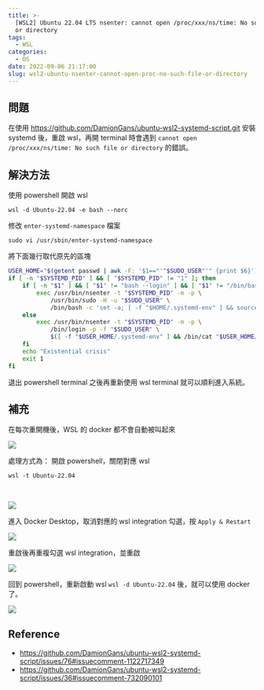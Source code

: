 ```yaml
---
title: >-
  [WSL2] Ubuntu 22.04 LTS nsenter: cannot open /proc/xxx/ns/time: No such file
  or directory
tags:
  - WSL
categories:
  - OS
date: 2022-09-06 21:17:00
slug: wsl2-ubuntu-nsenter-cannot-open-proc-no-such-file-or-directory
---
```

## 問題
在使用 https://github.com/DamionGans/ubuntu-wsl2-systemd-script.git 安裝 systemd 後，重啟 wsl，再開 terminal 時會遇到 `cannot open /proc/xxx/ns/time: No such file or directory` 的錯誤。

<!--more-->

## 解決方法
使用 powershell 開啟 wsl
```
wsl -d Ubuntu-22.04 -e bash --norc
```
修改 `enter-systemd-namespace` 檔案
```
sudo vi /usr/sbin/enter-systemd-namespace
```
將下面幾行取代原先的區塊
```sh
USER_HOME="$(getent passwd | awk -F: '$1=="'"$SUDO_USER"'" {print $6}')"
if [ -n "$SYSTEMD_PID" ] && [ "$SYSTEMD_PID" != "1" ]; then
    if [ -n "$1" ] && [ "$1" != "bash --login" ] && [ "$1" != "/bin/bash --login" ]; then
        exec /usr/bin/nsenter -t "$SYSTEMD_PID" -m -p \
            /usr/bin/sudo -H -u "$SUDO_USER" \
            /bin/bash -c 'set -a; [ -f "$HOME/.systemd-env" ] && source "$HOME/.systemd-env"; set +a; exec bash -c '"$(printf "%q" "$@")"
    else
        exec /usr/bin/nsenter -t "$SYSTEMD_PID" -m -p \
            /bin/login -p -f "$SUDO_USER" \
            $([ -f "$USER_HOME/.systemd-env" ] && /bin/cat "$USER_HOME/.systemd-env" | xargs printf ' %q')
    fi
    echo "Existential crisis"
    exit 1
fi
```
退出 powershell terminal 之後再重新使用 wsl terminal 就可以順利進入系統。

## 補充
在每次重開機後，WSL 的 docker 都不會自動被叫起來

![](https://imgur.com/ACyTK2P.png)

處理方式為：
開啟 powershell，關閉對應 wsl
```
wsl -t Ubuntu-22.04
```

</br>

![](https://imgur.com/e4UCZ6K.png)

進入 Docker Desktop，取消對應的 wsl integration 勾選，按 `Apply & Restart`

![](https://imgur.com/Z3EfEW0.png)

重啟後再重複勾選 wsl integration，並重啟

![](https://imgur.com/thgGVtG.png)

回到 powershell，重新啟動 wsl `wsl -d Ubuntu-22.04` 後，就可以使用 docker 了。

![](https://imgur.com/XKjredF.png)

## Reference
- https://github.com/DamionGans/ubuntu-wsl2-systemd-script/issues/76#issuecomment-1122717349
- https://github.com/DamionGans/ubuntu-wsl2-systemd-script/issues/36#issuecomment-732090101